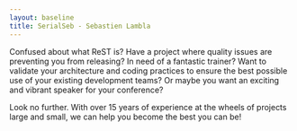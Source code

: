```yaml
---
layout: baseline
title: SerialSeb - Sebastien Lambla
---
```


Confused about what ReST is? Have a project where quality issues are preventing you from releasing? In need of a
fantastic trainer? Want to validate your architecture and coding practices to ensure the best possible use of your
existing development teams? Or maybe you want an exciting and vibrant speaker for your conference?

Look no further. With over 15 years of experience at the wheels of projects large and small, we can help you become the best
you can be!